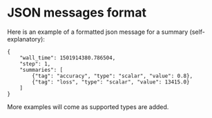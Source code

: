 # JSON messages format

Here is an example of a formatted json message for a summary (self-explanatory):

    {
        "wall_time": 1501914380.786504,
        "step": 1,
        "summaries": [
            {"tag": "accuracy", "type": "scalar", "value": 0.8},
            {"tag": "loss", "type": "scalar", "value": 13415.0}
        ]
    }

More examples will come as supported types are added.
